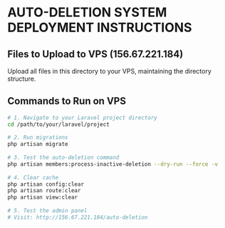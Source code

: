 # AUTO-DELETION SYSTEM DEPLOYMENT INSTRUCTIONS 
 
## Files to Upload to VPS (156.67.221.184) 
 
Upload all files in this directory to your VPS, maintaining the directory structure. 
 
## Commands to Run on VPS 
 
```bash 
# 1. Navigate to your Laravel project directory 
cd /path/to/your/laravel/project 
 
# 2. Run migrations 
php artisan migrate 
 
# 3. Test the auto-deletion command 
php artisan members:process-inactive-deletion --dry-run --force -v 
 
# 4. Clear cache 
php artisan config:clear 
php artisan route:clear 
php artisan view:clear 
 
# 5. Test the admin panel 
# Visit: http://156.67.221.184/auto-deletion 
``` 
